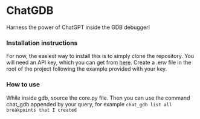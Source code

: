 # ChatGDB
Harness the power of ChatGPT inside the GDB debugger!

### Installation instructions
For now, the easiest way to install this is to simply clone the repository. You will need an API key, which you can get from [here](https://chatgpt.en.obiscr.com/blog/posts/2023/How-to-get-api-key/).
Create a .env file in the root of the project following the example provided with your key.

### How to use
While inside gdb, source the core.py file. Then you can use the command chat_gdb appended by your query, for example ```chat_gdb list all breakpoints that I created```
